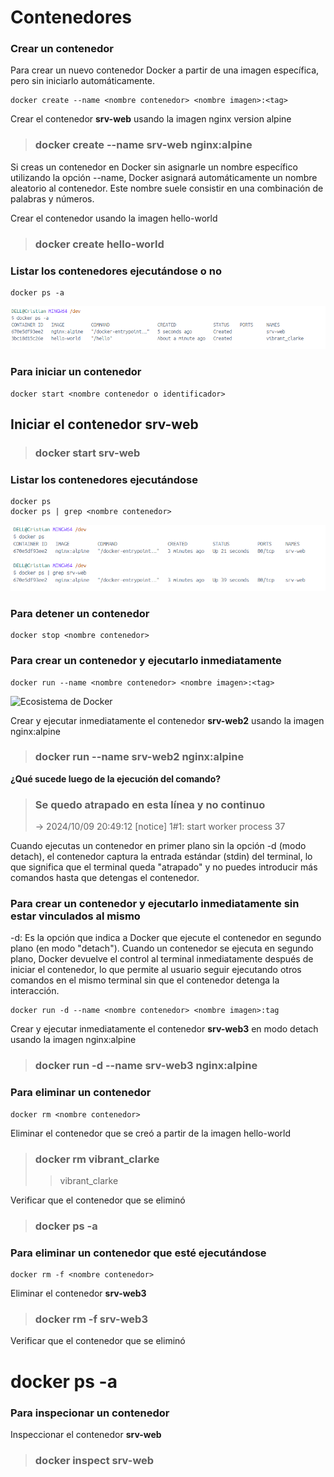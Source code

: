 # Contenedores

### Crear un contenedor

Para crear un nuevo contenedor Docker a partir de una imagen específica, pero sin iniciarlo automáticamente.

```
docker create --name <nombre contenedor> <nombre imagen>:<tag>
```

Crear el contenedor **srv-web** usando la imagen nginx version alpine

> ### docker create --name srv-web nginx:alpine

Si creas un contenedor en Docker sin asignarle un nombre específico utilizando la opción --name, Docker asignará automáticamente un nombre aleatorio al contenedor. Este nombre suele consistir en una combinación de palabras y números.

Crear el contenedor usando la imagen hello-world

> ### docker create hello-world

### Listar los contenedores ejecutándose o no

```
docker ps -a
```

![alt text](image_list.png)

### Para iniciar un contenedor

```
docker start <nombre contenedor o identificador>
```

## Iniciar el contenedor srv-web

> ### docker start srv-web

### Listar los contenedores ejecutándose

```
docker ps
docker ps | grep <nombre contenedor>
```

![alt text](image_ejec.png)

### Para detener un contenedor

```
docker stop <nombre contenedor>
```

### Para crear un contenedor y ejecutarlo inmediatamente

```
docker run --name <nombre contenedor> <nombre imagen>:<tag>
```

![Ecosistema de Docker](img/dockerRun.PNG)

Crear y ejecutar inmediatamente el contenedor **srv-web2** usando la imagen nginx:alpine

> ### docker run --name srv-web2 nginx:alpine

**¿Qué sucede luego de la ejecución del comando?**

> ### Se quedo atrapado en esta línea y no continuo
>
> -> 2024/10/09 20:49:12 [notice] 1#1: start worker process 37

Cuando ejecutas un contenedor en primer plano sin la opción -d (modo detach), el contenedor captura la entrada estándar (stdin) del terminal, lo que significa que el terminal queda "atrapado" y no puedes introducir más comandos hasta que detengas el contenedor.

### Para crear un contenedor y ejecutarlo inmediatamente sin estar vinculados al mismo

-d: Es la opción que indica a Docker que ejecute el contenedor en segundo plano (en modo "detach").
Cuando un contenedor se ejecuta en segundo plano, Docker devuelve el control al terminal inmediatamente después de iniciar el contenedor, lo que permite al usuario seguir ejecutando otros comandos en el mismo terminal sin que el contenedor detenga la interacción.

```
docker run -d --name <nombre contenedor> <nombre imagen>:tag
```

Crear y ejecutar inmediatamente el contenedor **srv-web3** en modo detach usando la imagen nginx:alpine

> ### docker run -d --name srv-web3 nginx:alpine

### Para eliminar un contenedor

```
docker rm <nombre contenedor>
```

Eliminar el contenedor que se creó a partir de la imagen hello-world

> ### docker rm vibrant_clarke
>
> > vibrant_clarke

Verificar que el contenedor que se eliminó

> ### docker ps -a

### Para eliminar un contenedor que esté ejecutándose

```
docker rm -f <nombre contenedor>
```

Eliminar el contenedor **srv-web3**

> ### docker rm -f srv-web3

Verificar que el contenedor que se eliminó

# docker ps -a

### Para inspecionar un contenedor

Inspeccionar el contenedor **srv-web**

> ### docker inspect srv-web
